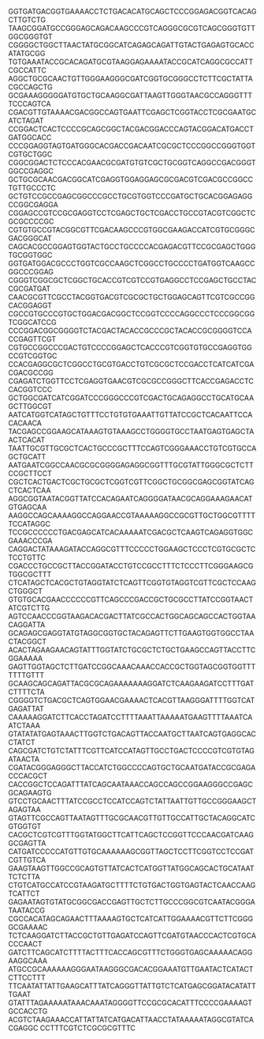 GGTGATGACGGTGAAAACCTCTGACACATGCAGCTCCCGGAGACGGTCACAGCTTGTCTG
TAAGCGGATGCCGGGAGCAGACAAGCCCGTCAGGGCGCGTCAGCGGGTGTTGGCGGGTGT
CGGGGCTGGCTTAACTATGCGGCATCAGAGCAGATTGTACTGAGAGTGCACCATATGCGG
TGTGAAATACCGCACAGATGCGTAAGGAGAAAATACCGCATCAGGCGCCATTCGCCATTC
AGGCTGCGCAACTGTTGGGAAGGGCGATCGGTGCGGGCCTCTTCGCTATTACGCCAGCTG
GCGAAAGGGGGATGTGCTGCAAGGCGATTAAGTTGGGTAACGCCAGGGTTTTCCCAGTCA
CGACGTTGTAAAACGACGGCCAGTGAATTCGAGCTCGGTACCTCGCGAATGCATCTAGAT
CCGGACTCACTCCCCGCAGCGGCTACGACGGACCCAGTACGGACATGACCTGATGGCACC
CCCGGAGGTAGTGATGGGCACGACCGACAATCGCGCTCCCGGCCGGGTGGTCGTGCTGGC
CGGCGGACTCTCCCACGAACGCGATGTGTCGCTGCGGTCAGGCCGACGGGTGGCCGAGGC
GCTGCGCAACGACGGCATCGAGGTGGAGGAGCGCGACGTCGACGCCGGCCTGTTGCCCTC
GCTGTCCGCCGAGCGGCCCGCCTGCGTGGTCCCGATGCTGCACGGAGAGGCCGGCGAGGA
CGGAGCCGTCCGCGAGGTCCTCGAGCTGCTCGACCTGCCGTACGTCGGCTCGCGCCCCGC
CGTGTGCCGTACGGCGTTCGACAAGCCCGTGGCGAAGACCATCGTGCGGGCGACGGGCAT
CAGCACGCCGGAGTGGTACTGCCTGCCCCACGAGACGTTCCGCGAGCTGGGTGCGGTGGC
GGTGATGGACGCCCTGGTCGCCAAGCTCGGCCTGCCCCTGATGGTCAAGCCGGCCCGGAG
CGGGTCGGCGCTCGGCTGCACCGTCGTCCGTGAGGCCTCCGAGCTGCCTACCGCGATGAT
CAACGCGTTCGCCTACGGTGACGTCGCGCTGCTGGAGCAGTTCGTCGCCGGCACGGAGGT
CGCCGTGCCCGTGCTGGACGACGGCTCCGGTCCCCAGGCCCTCCCGGCGGTCGGCATCCG
CCCGGACGGCGGGGTCTACGACTACACCGCCCGCTACACCGCGGGGTCCACCGAGTTCGT
CGTGCCGGCCCGACTGTCCCCGGAGCTCACCCGTCGGTGTGCCGAGGTGGCCGTCGGTGC
CCACGAGGCGCTCGGCCTGCGTGACCTGTCGCGCTCCGACCTCATCATCGACGACGCCGG
CGAGATCTGGTTCCTCGAGGTGAACGTCGCGCCGGGCTTCACCGAGACCTCCACGGTCCC
GCTGGCGATCATCGGATCCCGGGCCCGTCGACTGCAGAGGCCTGCATGCAAGCTTGGCGT
AATCATGGTCATAGCTGTTTCCTGTGTGAAATTGTTATCCGCTCACAATTCCACACAACA
TACGAGCCGGAAGCATAAAGTGTAAAGCCTGGGGTGCCTAATGAGTGAGCTAACTCACAT
TAATTGCGTTGCGCTCACTGCCCGCTTTCCAGTCGGGAAACCTGTCGTGCCAGCTGCATT
AATGAATCGGCCAACGCGCGGGGAGAGGCGGTTTGCGTATTGGGCGCTCTTCCGCTTCCT
CGCTCACTGACTCGCTGCGCTCGGTCGTTCGGCTGCGGCGAGCGGTATCAGCTCACTCAA
AGGCGGTAATACGGTTATCCACAGAATCAGGGGATAACGCAGGAAAGAACATGTGAGCAA
AAGGCCAGCAAAAGGCCAGGAACCGTAAAAAGGCCGCGTTGCTGGCGTTTTTCCATAGGC
TCCGCCCCCCTGACGAGCATCACAAAAATCGACGCTCAAGTCAGAGGTGGCGAAACCCGA
CAGGACTATAAAGATACCAGGCGTTTCCCCCTGGAAGCTCCCTCGTGCGCTCTCCTGTTC
CGACCCTGCCGCTTACCGGATACCTGTCCGCCTTTCTCCCTTCGGGAAGCGTGGCGCTTT
CTCATAGCTCACGCTGTAGGTATCTCAGTTCGGTGTAGGTCGTTCGCTCCAAGCTGGGCT
GTGTGCACGAACCCCCCGTTCAGCCCGACCGCTGCGCCTTATCCGGTAACTATCGTCTTG
AGTCCAACCCGGTAAGACACGACTTATCGCCACTGGCAGCAGCCACTGGTAACAGGATTA
GCAGAGCGAGGTATGTAGGCGGTGCTACAGAGTTCTTGAAGTGGTGGCCTAACTACGGCT
ACACTAGAAGAACAGTATTTGGTATCTGCGCTCTGCTGAAGCCAGTTACCTTCGGAAAAA
GAGTTGGTAGCTCTTGATCCGGCAAACAAACCACCGCTGGTAGCGGTGGTTTTTTTGTTT
GCAAGCAGCAGATTACGCGCAGAAAAAAAGGATCTCAAGAAGATCCTTTGATCTTTTCTA
CGGGGTCTGACGCTCAGTGGAACGAAAACTCACGTTAAGGGATTTTGGTCATGAGATTAT
CAAAAAGGATCTTCACCTAGATCCTTTTAAATTAAAAATGAAGTTTTAAATCAATCTAAA
GTATATATGAGTAAACTTGGTCTGACAGTTACCAATGCTTAATCAGTGAGGCACCTATCT
CAGCGATCTGTCTATTTCGTTCATCCATAGTTGCCTGACTCCCCGTCGTGTAGATAACTA
CGATACGGGAGGGCTTACCATCTGGCCCCAGTGCTGCAATGATACCGCGAGACCCACGCT
CACCGGCTCCAGATTTATCAGCAATAAACCAGCCAGCCGGAAGGGCCGAGCGCAGAAGTG
GTCCTGCAACTTTATCCGCCTCCATCCAGTCTATTAATTGTTGCCGGGAAGCTAGAGTAA
GTAGTTCGCCAGTTAATAGTTTGCGCAACGTTGTTGCCATTGCTACAGGCATCGTGGTGT
CACGCTCGTCGTTTGGTATGGCTTCATTCAGCTCCGGTTCCCAACGATCAAGGCGAGTTA
CATGATCCCCCATGTTGTGCAAAAAAGCGGTTAGCTCCTTCGGTCCTCCGATCGTTGTCA
GAAGTAAGTTGGCCGCAGTGTTATCACTCATGGTTATGGCAGCACTGCATAATTCTCTTA
CTGTCATGCCATCCGTAAGATGCTTTTCTGTGACTGGTGAGTACTCAACCAAGTCATTCT
GAGAATAGTGTATGCGGCGACCGAGTTGCTCTTGCCCGGCGTCAATACGGGATAATACCG
CGCCACATAGCAGAACTTTAAAAGTGCTCATCATTGGAAAACGTTCTTCGGGGCGAAAAC
TCTCAAGGATCTTACCGCTGTTGAGATCCAGTTCGATGTAACCCACTCGTGCACCCAACT
GATCTTCAGCATCTTTTACTTTCACCAGCGTTTCTGGGTGAGCAAAAACAGGAAGGCAAA
ATGCCGCAAAAAAGGGAATAAGGGCGACACGGAAATGTTGAATACTCATACTCTTCCTTT
TTCAATATTATTGAAGCATTTATCAGGGTTATTGTCTCATGAGCGGATACATATTTGAAT
GTATTTAGAAAAATAAACAAATAGGGGTTCCGCGCACATTTCCCCGAAAAGTGCCACCTG
ACGTCTAAGAAACCATTATTATCATGACATTAACCTATAAAAATAGGCGTATCACGAGGC
CCTTTCGTCTCGCGCGTTTC